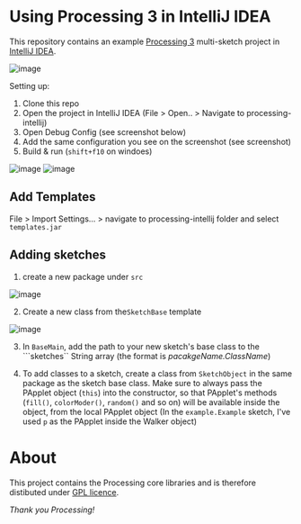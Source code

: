 # Using Processing 3 in IntelliJ IDEA

This repository contains an example [Processing 3](https://processing.org) multi-sketch project in [IntelliJ IDEA](https://www.jetbrains.com/idea/).

![image](https://user-images.githubusercontent.com/7855659/47369190-70038800-d6e3-11e8-9ae0-1090784ca0e0.png)

Setting up:

1. Clone this repo 
1. Open the project in IntelliJ IDEA (File > Open.. > Navigate to processing-intellij)
1. Open Debug Config (see screenshot below)
1. Add the same configuration you see on the screenshot (see screenshot)
1. Build & run (```shift+f10``` on windoes)

![image](https://user-images.githubusercontent.com/7855659/47367486-0766dc00-d6e0-11e8-9369-331faebfd56e.png)
![image](https://user-images.githubusercontent.com/7855659/47367738-9673f400-d6e0-11e8-8f16-3172a619b2d5.png)

## Add Templates

File > Import Settings... > navigate to processing-intellij folder and select ```templates.jar```

## Adding sketches

1. create a new package under ```src```

![image](https://user-images.githubusercontent.com/7855659/47368102-4f3a3300-d6e1-11e8-92d4-f3577c1173c8.png)

2. Create a new class from the```SketchBase``` template

![image](https://user-images.githubusercontent.com/7855659/47368253-93c5ce80-d6e1-11e8-8081-f20c253e7f75.png)

3. In ```BaseMain```, add the path to your new sketch's base class to the ```sketches`` String array (the format is _pacakgeName.ClassName_)

4. To add classes to a sketch, create a class from ```SketchObject``` in the same package as the sketch base class. Make sure to always pass the PApplet object (```this```) into the constructor, so that PApplet's methods (```fill()```, `colorModer()`, `random()` and so on) will be available inside the object, from the local PApplet object (In the `example.Example` sketch, I've used `p` as the PApplet inside the Walker object) 

# About

This project contains the Processing core libraries and is therefore distibuted under [GPL licence](LICENSE.md).

*Thank you Processing!*
